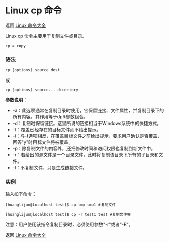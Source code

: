 # Linux cp 命令

返回 [Linux 命令大全](https://ahuang007.github.com/Linux-Command)

Linux cp 命令主要用于复制文件或目录。

`cp = copy`

### 语法

```
cp [options] source dest
```

或

```
cp [options] source... directory
```

**参数说明**：

- -a：此选项通常在复制目录时使用，它保留链接、文件属性，并复制目录下的所有内容。其作用等于dpR参数组合。
- -d：复制时保留链接。这里所说的链接相当于Windows系统中的快捷方式。
- -f：覆盖已经存在的目标文件而不给出提示。
- -i：与-f选项相反，在覆盖目标文件之前给出提示，要求用户确认是否覆盖，回答"y"时目标文件将被覆盖。
- -p：除复制文件的内容外，还把修改时间和访问权限也复制到新文件中。
- -r：若给出的源文件是一个目录文件，此时将复制该目录下所有的子目录和文件。
- -l：不复制文件，只是生成链接文件。

### 实例

输入如下命令：

```
[huanglijun@localhost test]$ cp tmp tmp1 #复制文件

[huanglijun@localhost test]$ cp -r test1 test #复制文件夹
```

注意：用户使用该指令复制目录时，必须使用参数"-r"或者"-R"。

返回 [Linux 命令大全](https://ahuang007.github.com/Linux-Command)